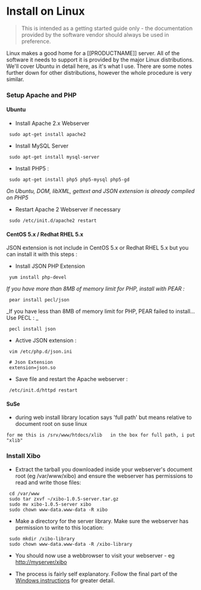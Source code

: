 <!--toc=manual_install-->
# Install on Linux

> This is intended as a getting started guide only - the documentation provided by the software vendor
 should always be used in preference.
 
Linux makes a good home for a [[PRODUCTNAME]] server. All of the software it needs to support it is provided by the major Linux distributions. We'll cover Ubuntu in detail here, as it's what I use. There are some notes further down for other distributions, however the whole procedure is very similar.

###  <span id="Setup_Apache_and_PHP"> Setup Apache and PHP </span>

####  <span id="Ubuntu"> Ubuntu </span>

*   Install Apache 2.x Webserver
```
 sudo apt-get install apache2
```

*   Install MySQL Server
```
 sudo apt-get install mysql-server
```

*   Install PHP5&#160;:
```
 sudo apt-get install php5 php5-mysql php5-gd
```

_On Ubuntu, DOM, libXML, gettext and JSON extension is already compiled on PHP5_

*   Restart Apache 2 Webserver if necessary
```
 sudo /etc/init.d/apache2 restart
```

####  <span id="CentOS_5.x_.2F_Redhat_RHEL_5.x"> CentOS 5.x / Redhat RHEL 5.x </span>

JSON extension is not include in CentOS 5.x or Redhat RHEL 5.x but you can install it with this steps&#160;:

*   Install JSON PHP Extension
```
 yum install php-devel
```

_If you have more than 8MB of memory limit for PHP, install with PEAR&#160;:_

```
 pear install pecl/json
```

_If you have less than 8MB of memory limit for PHP, PEAR failed to install... Use PECL&#160;: _

```
 pecl install json
```

*   Active JSON extension&#160;:
```
 vim /etc/php.d/json.ini
```
```
 # Json Extension
 extension=json.so
```

*   Save file and restart the Apache webserver&#160;:
```
 /etc/init.d/httpd restart
```

####  <span id="SuSe"> SuSe </span>

*   during web install library location says 'full path' but means relative to document root on suse linux
```
for me this is /srv/www/htdocs/xlib   in the box for full path, i put "xlib"
```

###  <span id="Install_Xibo"> Install Xibo </span>

*   Extract the tarball you downloaded inside your webserver's document root (eg /var/www/xibo) and ensure the webserver has permissions to read and write those files:
```
 cd /var/www
 sudo tar zxvf ~/xibo-1.0.5-server.tar.gz
 sudo mv xibo-1.0.5-server xibo
 sudo chown www-data.www-data -R xibo
```

*   Make a directory for the server library. Make sure the webserver has permission to write to this location:
```
 sudo mkdir /xibo-library
 sudo chown www-data.www-data -R /xibo-library
```

*   You should now use a webbrowser to visit your webserver - eg [http://myserver/xibo](http://myserver/xibo)

*   The process is fairly self explanatory. Follow the final part of the [Windows instructions](install_cms.html) for greater detail.

